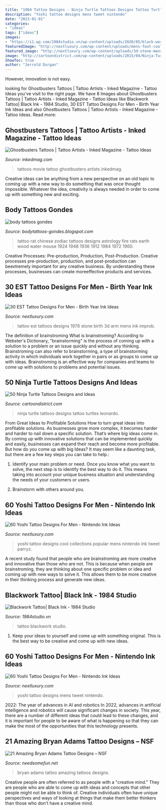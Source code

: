```yaml
---
title: "1984 Tattoo Designs - Ninja Turtle Tattoos Designs Tattoo Turtles Leonardo"
description: "Yoshi tattoo designs mens tweet nintendo"
date: "2023-01-01"
categories:
- "ideas"
tags: ["ideas"]
images:
- "https://i1.wp.com/1984studio.vn/wp-content/uploads/2020/05/black-work-3-no-evils-monkeys-tattoo-upper-arm-29082020.jpg?fit=2560%2C2560&amp;ssl=1"
featuredImage: "http://nextluxury.com/wp-content/uploads/mens-foot-cool-yoshi-tattoo-ideas.jpg"
featured_image: "http://nextluxury.com/wp-content/uploads/3d-stone-mens-est-1978-arm-tattoo.jpg"
image: "http://cartoondistrict.com/wp-content/uploads/2015/04/Ninja-Turtle-Tattoos-Designs-and-Ideas2-002.jpg"
ShowToc: true
author: "Jerrold Durgan"
---
```



However, innovation is not easy.

	

		
looking for Ghostbusters Tattoos | Tattoo Artists - Inked Magazine - Tattoo Ideas you've visit to the right page. We have 8 Images about Ghostbusters Tattoos | Tattoo Artists - Inked Magazine - Tattoo Ideas like Blackwork Tattoo| Black Ink - 1984 Studio, 30 EST Tattoo Designs For Men - Birth Year Ink Ideas and also Ghostbusters Tattoos | Tattoo Artists - Inked Magazine - Tattoo Ideas. Read more:
		
    
## Ghostbusters Tattoos | Tattoo Artists - Inked Magazine - Tattoo Ideas

<img loading=lazy src="https://www.inkedmag.com/.image/t_share/MTU5MDMyNjkzNzA3NTgxMDc3/richiebon2.png" onerror="this.onerror=null;this.src='https://tse3.mm.bing.net/th?id=OIP.XlfLsqBql6CheCK-fVhTegHaHg&amp;pid=15.1';" alt="Ghostbusters Tattoos | Tattoo Artists - Inked Magazine - Tattoo Ideas">

_Source: inkedmag.com_

>tattoos movie tattoo ghostbusters artists inkedmag. 

	

Creative ideas can be anything from a new perspective on an old topic to coming up with a new way to do something that was once thought impossible. Whatever the idea, creativity is always needed in order to come up with something new and exciting.

    
## Body Tattoos Gondes

<img loading=lazy src="http://2.bp.blogspot.com/_c44fg2Y9bbs/TM6-g6dxjbI/AAAAAAAAAq8/Z5dGSnrGwo0/s320/rat_tattoo_design_zodiac_tattoo_chinese_astrology_tattoos_on_the_leg.jpg" onerror="this.onerror=null;this.src='https://tse2.mm.bing.net/th?id=OIP.9HVYUBchAXu5qBDDJtAI0wAAAA&amp;pid=15.1';" alt="body tattoos gondes">

_Source: bodytattoos-gondes.blogspot.com_

>tattoo rat chinese zodiac tattoos designs astrology fire rats earth wood water mouse 1924 1948 1936 1912 1984 1972 1960. 

	

Creative Processes: Pre-production, Production, Post-Production.
Creative processes pre-production, production, and post-production can beextremely important for any creative business. By understanding these processes, businesses can create moreeffective products and services.

    
## 30 EST Tattoo Designs For Men - Birth Year Ink Ideas

<img loading=lazy src="http://nextluxury.com/wp-content/uploads/3d-stone-mens-est-1978-arm-tattoo.jpg" onerror="this.onerror=null;this.src='https://tse1.mm.bing.net/th?id=OIP.21s5oLp3aMAVL71govEEjwHaFj&amp;pid=15.1';" alt="30 EST Tattoo Designs For Men - Birth Year Ink Ideas">

_Source: nextluxury.com_

>tattoo est tattoos designs 1978 stone birth 3d arm mens ink improb. 

	

The definition of brainstroming
What is brainstroming? According to Webster's Dictionary, "brainstorming" is the process of coming up with a solution to a problem or an issue quickly and without any thinking. Brainstroming can also refer to brainstorming, a type of brainstorming activity in which individuals work together in pairs or as groups to come up with ideas. Brainstroming is an effective way for companies and teams to come up with solutions to problems and potential issues.

    
## 50 Ninja Turtle Tattoos Designs And Ideas

<img loading=lazy src="http://cartoondistrict.com/wp-content/uploads/2015/04/Ninja-Turtle-Tattoos-Designs-and-Ideas2-002.jpg" onerror="this.onerror=null;this.src='https://tse1.mm.bing.net/th?id=OIP.1Qv3aV9W1PqmhsPZtXnVxwHaLG&amp;pid=15.1';" alt="50 Ninja Turtle Tattoos Designs and Ideas">

_Source: cartoondistrict.com_

>ninja turtle tattoos designs tattoo turtles leonardo. 

	

From Great Ideas to Profitable Solutions
How to turn great ideas into profitable solutions. As businesses grow more complex, it becomes harder and harder to nail down a specific solution. That’s where big ideas come in. By coming up with innovative solutions that can be implemented quickly and easily, businesses can expand their reach and become more profitable.
But how do you come up with big Ideas? It may seem like a daunting task, but there are a few key steps you can take to help.:

1) Identify your main problem or need. Once you know what you want to solve, the next step is to identify the best way to do it. This means taking into account your unique business situation and understanding the needs of your customers or users.

2) Brainstorm with others around you.

    
## 60 Yoshi Tattoo Designs For Men - Nintendo Ink Ideas

<img loading=lazy src="http://nextluxury.com/wp-content/uploads/mens-foot-cool-yoshi-tattoo-ideas.jpg" onerror="this.onerror=null;this.src='https://tse4.mm.bing.net/th?id=OIP.fKYjRIz3kIoDWmwnbr1PcQHaHa&amp;pid=15.1';" alt="60 Yoshi Tattoo Designs For Men - Nintendo Ink Ideas">

_Source: nextluxury.com_

>yoshi tattoo designs cool collections popular mens nintendo ink tweet parryz. 

	

A recent study found that people who are brainstroming are more creative and innovative than those who are not. This is because when people are brainstroming, they are thinking about one specific problem or idea and coming up with new ways to solve it. This allows them to be more creative in their thinking process and generate new ideas.

    
## Blackwork Tattoo| Black Ink - 1984 Studio

<img loading=lazy src="https://i1.wp.com/1984studio.vn/wp-content/uploads/2020/05/black-work-3-no-evils-monkeys-tattoo-upper-arm-29082020.jpg?fit=2560%2C2560&amp;ssl=1" onerror="this.onerror=null;this.src='https://tse4.mm.bing.net/th?id=OIP.V9i3sC3LXsAFl67ZF1vA_AHaHa&amp;pid=15.1';" alt="Blackwork Tattoo| Black Ink - 1984 Studio">

_Source: 1984studio.vn_

>tattoo blackwork studio. 

	

1. Keep your ideas to yourself and come up with something original. This is the best way to be creative and come up with new ideas.

    
## 60 Yoshi Tattoo Designs For Men - Nintendo Ink Ideas

<img loading=lazy src="http://nextluxury.com/wp-content/uploads/side-of-forearm-mens-yoshi-tattoo-ideas.jpg" onerror="this.onerror=null;this.src='https://tse3.mm.bing.net/th?id=OIP.NpBLsyHHWWO0ufF-6CcFgAHaHa&amp;pid=15.1';" alt="60 Yoshi Tattoo Designs For Men - Nintendo Ink Ideas">

_Source: nextluxury.com_

>yoshi tattoo designs mens tweet nintendo. 

	

2022: The year of advances in AI and robotics
In 2022, advances in artificial intelligence and robotics will cause significant changes in society. This year, there are a number of different ideas that could lead to these changes, and it is important for people to be aware of what is happening so that they can make the most of the opportunities that this technology presents.

    
## 21 Amazing Bryan Adams Tattoo Designs – NSF

<img loading=lazy src="http://www.needsomefun.net/wp-content/uploads/2016/12/3-Bryan-Adams-Tattoos.jpg" onerror="this.onerror=null;this.src='https://tse3.mm.bing.net/th?id=OIP.jOEWLQ_vdM8vaZ59R0PHNQHaFj&amp;pid=15.1';" alt="21 Amazing Bryan Adams Tattoo Designs – NSF">

_Source: needsomefun.net_

>bryan adams tattoo amazing tattoos designs. 

	

Creative people are often referred to as people with a "creative mind." They are people who are able to come up with ideas and concepts that other people might not be able to think of. Creative individuals often have unique perspectives and ways of looking at things that make them better thinkers than those who don't have a creative mind.

